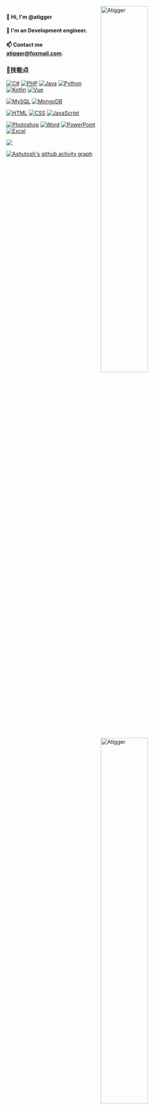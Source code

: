 
<div href="#">
  <img width="50%" align="right" src="https://streak-stats.demolab.com?user=atigger&theme=github-dark&hide_border=true&locale=zh_Hans" alt="Atigger">
  <img width="50%" align="right" src="https://count.getloli.com/get/@Atigger?theme=rule34" alt="Atigger" />
</div>

#### 👋 Hi, I'm @atigger

#### 💞️ I'm an Development engineer.

#### 📫 Contact me **atigger@foxmail.com**.

### 🔧技能点
[![C#](https://img.shields.io/badge/-C%23-00599C?style=flat&logo=cSharp&logoColor=white)](#)
[![PHP](https://img.shields.io/badge/-PHP-777BB4?style=flat&logo=php&logoColor=white)](#)
[![Java](https://img.shields.io/badge/-Java-007396?style=flat&logo=openjdk&logoColor=white)](#)
[![Python](https://img.shields.io/badge/-Python-3776AB?style=flat&logo=python&logoColor=white)](#)
[![Kotlin](https://img.shields.io/badge/-Kotlin-7F52FF?style=flat&logo=kotlin&logoColor=white)](#)
[![Vue](https://img.shields.io/badge/-Vue-4FC08D?style=flat&logo=vuedotjs&logoColor=white)](#)

[![MySQL](https://img.shields.io/badge/-MySQL-336791?style=flat&logo=MySQL&logoColor=white)](#)
[![MongoDB](https://img.shields.io/badge/-MongoDB-47A248?style=flat&logo=mongodb&logoColor=white)](#)

[![HTML](https://img.shields.io/badge/-HTML-E34F26?style=flat&logo=html5&logoColor=white)](#)
[![CSS](https://img.shields.io/badge/-CSS-1572B6?style=flat&logo=css3&logoColor=white)](#)
[![JavaScript](https://img.shields.io/badge/-JavaScript-F7DF1E?style=flat&logo=javascript&logoColor=black)](#)

[![Photoshop](https://img.shields.io/badge/-Photoshop-00c8f9?style=flat&logo=adobe%20photoshop&logoColor=white)](#)
[![Word](https://img.shields.io/badge/-Word-2B579A?style=flat&logo=microsoft%20word&logoColor=white)](#)
[![PowerPoint](https://img.shields.io/badge/-PowerPoint-B7472A?style=flat&logo=microsoft%20powerpoint&logoColor=white)](#)
[![Excel](https://img.shields.io/badge/-Excel-217346?style=flat&logo=microsoft%20excel&logoColor=white)](#)

![](https://cdn.jsdelivr.net/gh/atigger/atigger@main/assets/github-contribution-grid-snake.svg)

[![Ashutosh's github activity graph](https://github-readme-activity-graph.cyclic.app/graph?username=atigger&theme=github)](https://github.com/atigger)
